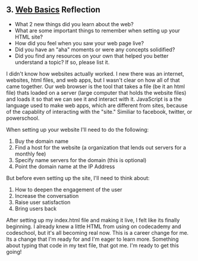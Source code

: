## 3. [Web Basics](3_web_basics/readme.md) Reflection

* What 2 new things did you learn about the web?
* What are some important things to remember when setting up your HTML site?
* How did you feel when you saw your web page live?
* Did you have an "aha" moments or were any concepts solidified?
* Did you find any resources on your own that helped you better understand a topic? If so, please list it.

<!-- Add your reflection here. Remove the comment markers -->

I didn't know how websites actually worked. I new there was an internet, websites, html files, and web apps, but I wasn't clear on how all of that came together. Our web browser is the tool that takes a file (be it an html file) thats loaded on a server (large computer that holds the website files) and loads it so that we can see it and interact with it. JavaScript is a the language used to make web apps, which are different from sites, because of the capablity of interacting with the "site." Similiar to facebook, twitter, or powerschool. 

When setting up your website I'll need to do the following:
1)	Buy the domain name
2)	Find a host for the website (a organization that lends out servers for a monthly fee)
3) 	Specify name servers for the domain (this is optional)
4) 	Point the domain name at the IP Address

But before even setting up the site, I'll need to think about:
1)	How to deepen the engagement of the user
2)	Increase the conversation
3)	Raise user satisfaction
4)	Bring users back

After setting up my index.html file and making it live, I felt like its finally beginning. I already knew a little HTML from using on codecademy and codeschool, but it's all becoming real now. This is a career change for me. Its a change that I'm ready for and I'm eager to learn more. Something about typing that code in my text file, that got me. I'm ready to get this going!
